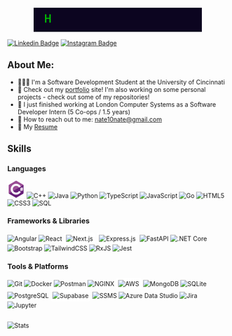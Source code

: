 <p align="center">
  <img src="https://github.com/NathanBurns3/NathanBurns3/blob/main/Typing_Name.gif" alt="Hey there, I'm Nathan! 👋🏼">
</p>

[![Linkedin Badge](https://img.shields.io/badge/-LinkedIn-0e76a8?style=flat-square&logo=Linkedin&logoColor=white)](https://www.linkedin.com/in/nathan-burns-717802170/)
[![Instagram Badge](https://img.shields.io/badge/-Instagram-e4405f?style=flat-square&logo=Instagram&logoColor=white)](https://www.instagram.com/nathan.burnss/)

## About Me:

- 👨🏼‍💻 I'm a Software Development Student at the University of Cincinnati
- 🚀 Check out my [portfolio] site! I'm also working on some personal projects - check out some of my repositories!
- 📆 I just finished working at London Computer Systems as a Software Developer Intern (5 Co-ops / 1.5 years)
- 📧 How to reach out to me: nate10nate@gmail.com
- 📄 My [Resume]

## Skills

### Languages
<p>
  <img src="https://raw.githubusercontent.com/devicons/devicon/master/icons/csharp/csharp-original.svg" width="40" height="40" alt="C#"/>
  <img src="https://img.icons8.com/color/48/c-plus-plus-logo.png" width="40" height="40" alt="C++"/>
  <img src="https://img.icons8.com/color/48/java-coffee-cup-logo--v1.png" width="40" height="40" alt="Java"/>
  <img src="https://img.icons8.com/color/48/python--v1.png" width="40" height="40" alt="Python"/>
  <img src="https://cdn.jsdelivr.net/gh/devicons/devicon/icons/typescript/typescript-original.svg" width="40" height="40" alt="TypeScript"/>
  <img src="https://cdn.jsdelivr.net/gh/devicons/devicon/icons/javascript/javascript-original.svg" width="40" height="40" alt="JavaScript"/>
  <img src="https://cdn.jsdelivr.net/gh/devicons/devicon/icons/go/go-original.svg" width="40" height="40" alt="Go"/>
  <img src="https://cdn.jsdelivr.net/gh/devicons/devicon/icons/html5/html5-original.svg" width="40" height="40" alt="HTML5"/>
  <img src="https://cdn.jsdelivr.net/gh/devicons/devicon/icons/css3/css3-original.svg" width="40" height="40" alt="CSS3"/>
  <img src="https://img.icons8.com/external-wanicon-lineal-color-wanicon/64/external-sql-server-big-data-wanicon-lineal-color-wanicon.png" width="40" height="40" alt="SQL"/>
</p>

### Frameworks & Libraries
<p>
  <img src="https://img.icons8.com/color/48/angularjs.png" width="40" height="40" alt="Angular"/>
  <img src="https://cdn.jsdelivr.net/gh/devicons/devicon/icons/react/react-original.svg" width="40" height="40" alt="React"/>
  <img src="https://upload.wikimedia.org/wikipedia/commons/8/8e/Nextjs-logo.svg" width="40" height="40" style="background-color:white; padding:5px; border-radius:5px;" alt="Next.js"/>
  <img src="https://upload.wikimedia.org/wikipedia/commons/6/64/Expressjs.png" width="40" height="40" style="background-color:white; padding:5px; border-radius:5px;" alt="Express.js"/>
  <img src="https://cdn.jsdelivr.net/gh/devicons/devicon/icons/fastapi/fastapi-original.svg" width="40" height="40" alt="FastAPI"/>
  <img src="https://img.icons8.com/color/48/net-framework.png" width="40" height="40" alt=".NET Core"/>
  <img src="https://img.icons8.com/color/48/bootstrap.png" width="40" height="40" alt="Bootstrap"/>
  <img src="https://upload.wikimedia.org/wikipedia/commons/d/d5/Tailwind_CSS_Logo.svg" width="40" height="40" alt="TailwindCSS"/>
  <img src="https://cdn.jsdelivr.net/gh/devicons/devicon/icons/rxjs/rxjs-original.svg" width="40" height="40" alt="RxJS"/>
  <img src="https://cdn.jsdelivr.net/gh/devicons/devicon/icons/jest/jest-plain.svg" width="40" height="40" alt="Jest"/>
</p>

### Tools & Platforms
<p>
  <img src="https://cdn.jsdelivr.net/gh/devicons/devicon/icons/git/git-original.svg" width="40" height="40" alt="Git"/>
  <img src="https://cdn.jsdelivr.net/gh/devicons/devicon/icons/docker/docker-original.svg" width="40" height="40" alt="Docker"/>
  <img src="https://www.vectorlogo.zone/logos/getpostman/getpostman-icon.svg" width="40" height="40" alt="Postman"/>
  <img src="https://cdn.jsdelivr.net/gh/devicons/devicon/icons/nginx/nginx-original.svg" width="40" height="40" alt="NGINX"/>
 <img src="https://upload.wikimedia.org/wikipedia/commons/9/93/Amazon_Web_Services_Logo.svg" width="40" height="40" style="background-color:white; padding:5px; border-radius:5px;" alt="AWS"/>
  <img src="https://cdn.jsdelivr.net/gh/devicons/devicon/icons/mongodb/mongodb-original.svg" width="40" height="40" alt="MongoDB"/>
  <img src="https://cdn.jsdelivr.net/gh/devicons/devicon/icons/sqlite/sqlite-original.svg" width="40" height="40" alt="SQLite"/>
  <img src="https://cdn.jsdelivr.net/gh/devicons/devicon/icons/postgresql/postgresql-original.svg" width="40" height="40" alt="PostgreSQL"/>
  <img src="https://upload.wikimedia.org/wikipedia/commons/3/37/Supabase_logo.svg" width="40" height="40" style="background-color:white; padding:5px; border-radius:5px;" alt="Supabase"/>
  <img src="https://img.icons8.com/color/48/microsoft-sql-server.png" width="40" height="40" alt="SSMS"/>
  <img src="https://cdn.jsdelivr.net/gh/devicons/devicon/icons/azure/azure-original.svg" width="40" height="40" alt="Azure Data Studio"/>
  <img src="https://cdn.jsdelivr.net/gh/devicons/devicon/icons/jira/jira-original.svg" width="40" height="40" alt="Jira"/>
  <img src="https://cdn.jsdelivr.net/gh/devicons/devicon/icons/jupyter/jupyter-original.svg" width="40" height="40" alt="Jupyter"/>
</p>

##

<img align="left" alt="Stats" src="https://github-readme-stats.vercel.app/api/top-langs/?username=NathanBurns3" />

[Resume]: https://drive.google.com/file/d/1hiWYV2_wpZv2rPJwt55fz7jyNZ6mfmVV/view?usp=drive_link
[portfolio]: https://nathanburns.dev/
